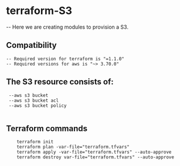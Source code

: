 # terraform-S3

 -- Here we are creating modules to provision a S3.

## Compatibility
 ```
 -- Required version for terraform is "=1.1.0"
 -- Required versions for aws is "~> 3.70.0"
 ```


## The S3 resource consists of:
```
 --aws s3 bucket
 --aws s3 bucket acl
 --aws s3 bucket policy
 
 ```
 
## Terraform commands
```
    terraform init
    terraform plan -var-file="terraform.tfvars"
    terraform apply -var-file="terraform.tfvars" --auto-approve 
    terraform destroy var-file="terraform.tfvars" --auto-approve 
```
